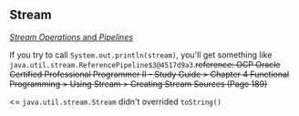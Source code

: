## Stream
[*Stream Operations* and *Pipelines*](https://docs.oracle.com/javase/8/docs/api/java/util/stream/package-summary.html#StreamOps)

If you try to call `System.out.println(stream)`, you'll get something like `java.util.stream.ReferencePipeline$3@4517d9a3`.~~reference: OCP Oracle Certified Professional Programmer II - Study Guide > Chapter 4 Functional Programming > Using Stream > Creating Stream Sources (Page 189)~~ 

<= `java.util.stream.Stream` didn't overrided `toString()`

